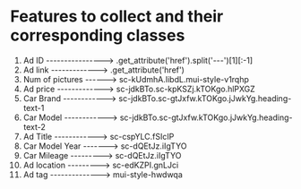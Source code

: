 # Features to collect and their corresponding classes
01. Ad ID   ----------------> .get_attribute('href').split('---')[1][:-1]
02. Ad link    -------------> .get_attribute('href')
03. Num of pictures   ------> sc-kUdmhA.IibdL.mui-style-v1rqhp
04. Ad price   -------------> sc-jdkBTo.sc-kpKSZj.kTOKgo.hlPXGZ
05. Car Brand   ------------> sc-jdkBTo.sc-gtJxfw.kTOKgo.jJwkYg.heading-text-1
06. Car Model   ------------> sc-jdkBTo.sc-gtJxfw.kTOKgo.jJwkYg.heading-text-2
07. Ad Title    ------------> sc-cspYLC.fSIcIP
08. Car Model Year   -------> sc-dQEtJz.iIgTYO
09. Car Mileage    ---------> sc-dQEtJz.iIgTYO
10. Ad location    ---------> sc-edKZPI.gnLJci
11. Ad tag    --------------> mui-style-hwdwqa
